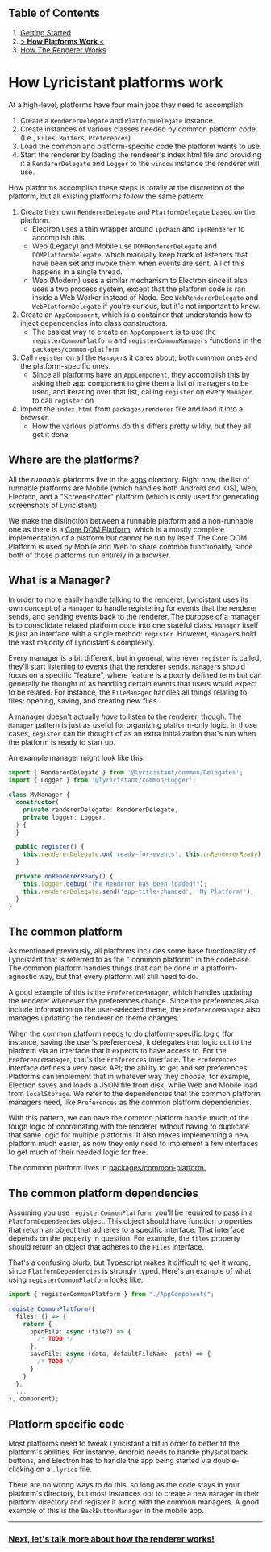 ## Table of Contents

1. [Getting Started](1-getting_started.md)
2. [> **How Platforms Work** <](2-how_platforms_work.md)
3. [How The Renderer Works](3-how_the_renderer_works.md)

# How Lyricistant platforms work

At a high-level, platforms have four main jobs they need to accomplish:

1. Create a `RendererDelegate` and `PlatformDelegate` instance.
2. Create instances of various classes needed by common platform code. (I.e., `Files`, `Buffers`, `Preferences`)
3. Load the common and platform-specific code the platform wants to use.
4. Start the renderer by loading the renderer's index.html file and providing it a `RendererDelegate` and `Logger` to
   the `window` instance the renderer will use.

How platforms accomplish these steps is totally at the discretion of the platform, but all existing platforms follow the
same pattern:

1. Create their own `RendererDelegate` and `PlatformDelegate` based on the platform.
    - Electron uses a thin wrapper around `ipcMain` and `ipcRenderer` to accomplish this.
    - Web (Legacy) and Mobile use `DOMRendererDelegate` and `DOMPlatformDelegate`, which manually keep track of
      listeners that have been set and invoke them when events are sent. All of this happens in a single thread.
    - Web (Modern) uses a similar mechanism to Electron since it also uses a two process system, except that the
      platform code is ran inside a Web Worker instead of Node. See `WebRendererDelegate` and `WebPlatformDelegate` if
      you're curious, but it's not important to know.
2. Create an `AppComponent`, which is a container that understands how to inject dependencies into class constructors.
    - The easiest way to create an `AppComponent` is to use the `registerCommonPlatform` and `registerCommonManagers`
      functions in the `packages/common-platform`
3. Call `register` on all the `Manager`s it cares about; both common ones and the platform-specific ones.
    - Since all platforms have an `AppComponent`, they accomplish this by asking their app component to give them a list
      of managers to be used, and iterating over that list, calling `register` on every `Manager`. to call `register` on
4. Import the `index.html` from `packages/renderer` file and load it into a browser.
    - How the various platforms do this differs pretty wildly, but they all get it done.

## Where are the platforms?

All the _runnable_ platforms live in the [apps](../apps/) directory. Right now, the list of runnable platforms are
Mobile (which handles both Android and iOS), Web, Electron, and a "Screenshotter" platform (which is only used for
generating screenshots of Lyricistant).

We make the distinction between a runnable platform and a non-runnable one as there is
a [Core DOM Platform](../packages/core-dom-platform), which is a mostly complete implementation of a platform but cannot
be run by itself. The Core DOM Platform is used by Mobile and Web to share common functionality, since both of those
platforms run entirely in a browser.

## What is a Manager?

In order to more easily handle talking to the renderer, Lyricistant uses its own concept of a `Manager` to handle
registering for events that the renderer sends, and sending events back to the renderer. The purpose of a manager is to
consolidate related platform code into one stateful class. `Manager` itself is just an interface with a single
method: `register`. However, `Manager`s hold the vast majority of Lyricistant's complexity.

Every manager is a bit different, but in general, whenever `register` is called, they'll start listening to events that
the renderer sends. `Manager`s should focus on a specific "feature", where feature is a poorly defined term but can
generally be thought of as handling certain events that users would expect to be related. For instance,
the `FileManager` handles all things relating to files; opening, saving, and creating new files.

A manager doesn't actually _have_ to listen to the renderer, though. The `Manager` pattern is just as useful for
organizing platform-only logic. In those cases, `register` can be thought of as an extra initialization that's run when
the platform is ready to start up.

An example manager might look like this:

```typescript
import { RendererDelegate } from '@lyricistant/common/Delegates';
import { Logger } from '@lyricistant/common/Logger';

class MyManager {
  constructor(
    private rendererDelegate: RendererDelegate,
    private logger: Logger,
  ) {
  }

  public register() {
    this.rendererDelegate.on('ready-for-events', this.onRendererReady);
  }

  private onRendererReady() {
    this.logger.debug("The Renderer has been loaded!");
    this.rendererDelegate.send('app-title-changed', 'My Platform!');
  }
}
```

## The common platform

As mentioned previously, all platforms includes some base functionality of Lyricistant that is referred to as the "
common platform" in the codebase. The common platform handles things that can be done in a platform-agnostic way, but
that every platform will still need to do.

A good example of this is the `PreferenceManager`, which handles updating the renderer whenever the preferences change.
Since the preferences also include information on the user-selected theme, the `PreferenceManager` also manages updating
the renderer on theme changes.

When the common platform needs to do platform-specific logic (for instance, saving the user's preferences), it delegates
that logic out to the platform via an interface that it expects to have access to. For the `PreferenceManager`, that's
the `Preferences` interface. The `Preferences` interface defines a very basic API; the ability to get and set
preferences. Platforms can implement that in whatever way they choose; for example, Electron saves and loads a JSON file
from disk, while Web and Mobile load from `localStorage`. We refer to the dependencies that the common platform managers
need, like `Preferences` as the common platform dependencies.

With this pattern, we can have the common platform handle much of the tough logic of coordinating with the renderer
without having to duplicate that same logic for multiple platforms. It also makes implementing a new platform much
easier, as now they only need to implement a few interfaces to get much of their needed logic for free.

The common platform lives in [packages/common-platform.](../packages/common-platform)

## The common platform dependencies

Assuming you use `registerCommonPlatform`, you'll be required to pass in a `PlatformDependencies` object. This object
should have function properties that return an object that adheres to a specific interface. That interface depends on
the property in question. For example, the `files` property should return an object that adheres to the `Files`
interface.

That's a confusing blurb, but Typescript makes it difficult to get it wrong, since `PlatformDependencies` is strongly
typed. Here's an example of what using `registerCommonPlatform` looks like:

```typescript
import { registerCommonPlatform } from "./AppComponents";

registerCommonPlatform({
  files: () => {
    return {
      openFile: async (file?) => {
        /* TODO */
      },
      saveFile: async (data, defaultFileName, path) => {
        /* TODO */
      }
    }
  },
  ...
}, component);
```

## Platform specific code

Most platforms need to tweak Lyricistant a bit in order to better fit the platform's abilities. For instance, Android
needs to handle physical back buttons, and Electron has to handle the app being started via double-clicking on
a `.lyrics` file.

There are no wrong ways to do this, so long as the code stays in your platform's directory, but most instances opt to
create a new `Manager` in their platform directory and register it along with the common managers. A good example of
this is the `BackButtonManager` in the mobile app.

---

### [Next, let's talk more about how the renderer works!](3-how_the_renderer_works.md)
